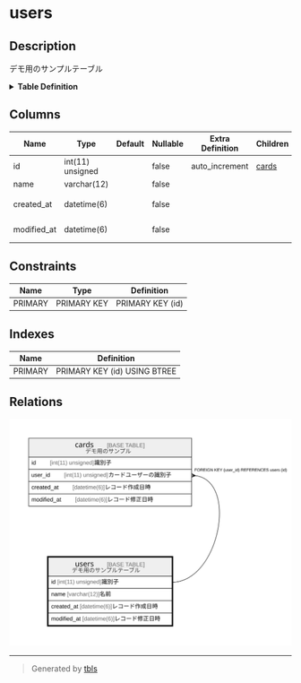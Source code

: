 # users

## Description

デモ用のサンプルテーブル

<details>
<summary><strong>Table Definition</strong></summary>

```sql
CREATE TABLE `users` (
  `id` int(11) unsigned NOT NULL AUTO_INCREMENT COMMENT '識別子',
  `name` varchar(12) NOT NULL COMMENT '名前',
  `created_at` datetime(6) NOT NULL COMMENT 'レコード作成日時',
  `modified_at` datetime(6) NOT NULL COMMENT 'レコード修正日時',
  PRIMARY KEY (`id`)
) ENGINE=InnoDB DEFAULT CHARSET=utf8 COMMENT='デモ用のサンプルテーブル'
```

</details>

## Columns

| Name | Type | Default | Nullable | Extra Definition | Children | Parents | Comment |
| ---- | ---- | ------- | -------- | ---------------- | -------- | ------- | ------- |
| id | int(11) unsigned |  | false | auto_increment | [cards](cards.md) |  | 識別子 |
| name | varchar(12) |  | false |  |  |  | 名前 |
| created_at | datetime(6) |  | false |  |  |  | レコード作成日時 |
| modified_at | datetime(6) |  | false |  |  |  | レコード修正日時 |

## Constraints

| Name | Type | Definition |
| ---- | ---- | ---------- |
| PRIMARY | PRIMARY KEY | PRIMARY KEY (id) |

## Indexes

| Name | Definition |
| ---- | ---------- |
| PRIMARY | PRIMARY KEY (id) USING BTREE |

## Relations

![er](users.svg)

---

> Generated by [tbls](https://github.com/k1LoW/tbls)
